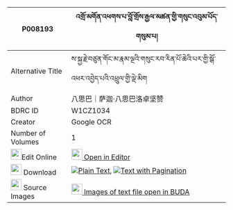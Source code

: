 |P008193|འགྲོ་མགོན་འཕགས་པ་བློ་གྲོས་རྒྱལ་མཚན་གྱི་གསུང་འབུམ་པོད་གསུམ་པ། 
| --- | --- 
|Alternative Title |ས་སྐྱ་རྗེ་བཙུན་གོང་མ་རྣམ་ལྔའི་གསུང་རབ་རིན་པོ་ཆེའི་པར་གྱི་སྒོ་འཕར་འབྱེད་པའི་འཕྲུལ་གྱི་ལྡེ་མིག
|Author| 八思巴｜萨迦·八思巴洛卓坚赞
|BDRC ID | W1CZ1034
|Creator | Google OCR
|Number of Volumes| 1
|<img width="25" src="https://img.icons8.com/color/25/000000/edit-property.png">Edit Online| [<img width="25" src="https://avatars.githubusercontent.com/u/45091458?s=200&v=4"> Open in Editor](http://editor.openpecha.org/P008193)
|<img width="25" src="https://img.icons8.com/fluent/48/000000/download-2.png"/>  Download | [![](https://img.icons8.com/color/20/000000/txt.png)Plain Text](https://github.com/Openpecha/P008193/releases/download/v1/drogon_pakpa_lodro_gyaltsen_gy_plain_P008193.zip), [![](https://img.icons8.com/color/20/000000/txt.png)Text with Pagination](https://github.com/Openpecha/P008193/releases/download/v1/drogon_pakpa_lodro_gyaltsen_gy_pages_P008193.zip)
|<img width="25" src="https://img.icons8.com/plasticine/100/000000/pictures-folder.png"/>  Source Images | [<img width="25" src="https://library.bdrc.io/icons/BUDA-small.svg"> Images of text file open in BUDA](https://library.bdrc.io/show/bdr:W1CZ1034)